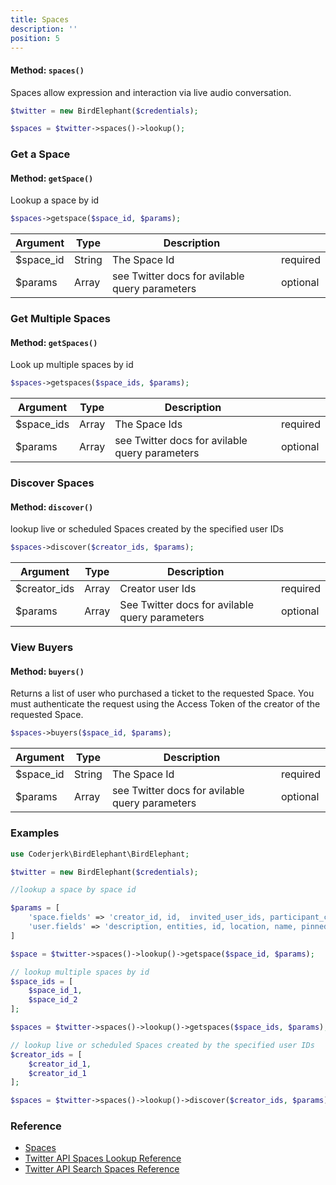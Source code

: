 ```yaml
---
title: Spaces
description: ''
position: 5
---
```

#### Method:  ```spaces()```

Spaces allow expression and interaction via live audio conversation.

```php
$twitter = new BirdElephant($credentials);

$spaces = $twitter->spaces()->lookup();
```

### Get a Space
#### Method: `getSpace()`
Lookup a space by id
```php
$spaces->getspace($space_id, $params);
```
| Argument  | Type   | Description                                    |          |
|-----------|--------|------------------------------------------------|----------|
| $space_id | String | The Space Id                                   | required |
| $params   | Array  | see Twitter docs for avilable query parameters | optional |

### Get Multiple Spaces

#### Method: `getSpaces()`
Look up multiple spaces by id
```php
$spaces->getspaces($space_ids, $params);
```
| Argument   | Type  | Description                                    |          |
|------------|-------|------------------------------------------------|----------|
| $space_ids | Array | The Space Ids                                  | required |
| $params    | Array | see Twitter docs for avilable query parameters | optional |

### Discover Spaces

#### Method: `discover()`
lookup live or scheduled Spaces created by the specified user IDs
```php
$spaces->discover($creator_ids, $params);
```
| Argument  | Type  | Description                                    |          |
|-----------|-------|------------------------------------------------|----------|
| $creator_ids | Array | Creator user Ids                                       | required |
| $params   | Array | See Twitter docs for avilable query parameters | optional |

### View Buyers

#### Method: `buyers()`

Returns a list of user who purchased a ticket to the
requested Space. You must authenticate the request using
the Access Token of the creator of the requested Space.

```php
$spaces->buyers($space_id, $params);
```
| Argument  | Type   | Description                                    |          |
|-----------|--------|------------------------------------------------|----------|
| $space_id | String | The Space Id                                   | required |
| $params   | Array  | see Twitter docs for avilable query parameters | optional |


### Examples

```php
use Coderjerk\BirdElephant\BirdElephant;

$twitter = new BirdElephant($credentials);

//lookup a space by space id

$params = [
    'space.fields' => 'creator_id, id,  invited_user_ids, participant_count, speaker_ids',
    'user.fields' => 'description, entities, id, location, name, pinned_tweet_id, profile_image_url'
]

$space = $twitter->spaces()->lookup()->getspace($space_id, $params);

// lookup multiple spaces by id
$space_ids = [
    $space_id_1,
    $space_id_2
];

$spaces = $twitter->spaces()->lookup()->getspaces($space_ids, $params);

// lookup live or scheduled Spaces created by the specified user IDs
$creator_ids = [
    $creator_id_1,
    $creator_id_1
];

$spaces = $twitter->spaces()->lookup()->discover($creator_ids, $params);
```

### Reference
- [Spaces](https://developer.twitter.com/en/docs/twitter-api/spaces/overview)
- [Twitter API Spaces Lookup Reference](https://developer.twitter.com/en/docs/twitter-api/spaces/lookup/api-reference)
- [Twitter API Search Spaces Reference](https://developer.twitter.com/en/docs/twitter-api/spaces/search/api-reference/get-spaces-search)

